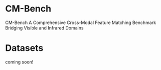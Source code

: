 # CM-Bench

CM-Bench A Comprehensive Cross-Modal Feature Matching Benchmark Bridging Visible and Infrared Domains

# Datasets

coming soon!
